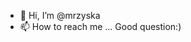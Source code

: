 - 👋 Hi, I’m @mrzyska
- 📫 How to reach me ... Good question:)

<!---
mrzyska/mrzyska is a ✨ special ✨ repository because its `README.md` (this file) appears on your GitHub profile.
You can click the Preview link to take a look at your changes.
--->
